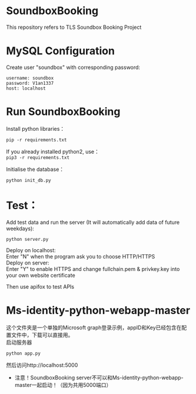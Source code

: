 # SoundboxBooking

This repository refers to TLS Soundbox Booking Project

# MySQL Configuration

Create user "soundbox" with corresponding password:
```
username: soundbox
password: V1an1337
host: localhost
```

# Run SoundboxBooking

Install python libraries：


```pip -r requirements.txt```

If you already installed python2, use：  
```pip3 -r requirements.txt```

Initialise the database：

```
python init_db.py
```

# Test：

Add test data and run the server (It will automatically add data of future weekdays):
```
python server.py
```
Deploy on localhost:  
Enter "N" when the program ask you to choose HTTP/HTTPS  
Deploy on server:  
Enter "Y" to enable HTTPS and change fullchain.pem & privkey.key into your own website certificate  

Then use apifox to test APIs

# Ms-identity-python-webapp-master

这个文件夹是一个单独的Microsoft graph登录示例，appID和Key已经包含在配置文件中，下载可以直接用。  
启动服务器

```
python app.py
```

然后访问http://localhost:5000

* 注意！SoundboxBooking server不可以和Ms-identity-python-webapp-master一起启动！（因为共用5000端口）
